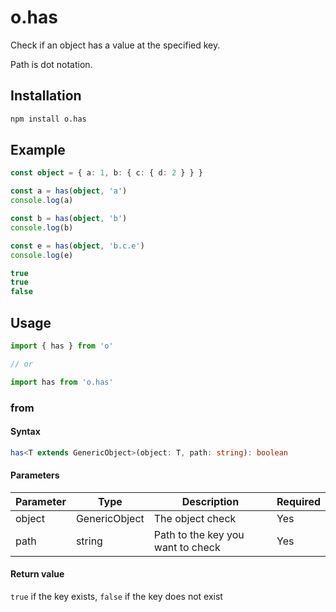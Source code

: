 ---
---

# o.has
Check if an object has a value at the specified key.

Path is dot notation.

## Installation

```bash npm2yarn
npm install o.has
```

## Example
```typescript
const object = { a: 1, b: { c: { d: 2 } } }

const a = has(object, 'a')
console.log(a)

const b = has(object, 'b')
console.log(b)

const e = has(object, 'b.c.e')
console.log(e)
```

```typescript title="Output"
true
true
false
```

## Usage

```typescript
import { has } from 'o'

// or

import has from 'o.has'
```

### from

#### Syntax
```typescript
has<T extends GenericObject>(object: T, path: string): boolean
```

#### Parameters
| Parameter    | Type          | Description                       | Required |
|--------------|---------------|-----------------------------------|----------|
| object       | GenericObject | The object check                  | Yes      |
| path         | string        | Path to the key you want to check | Yes      |

#### Return value
`true` if the key exists, `false` if the key does not exist
